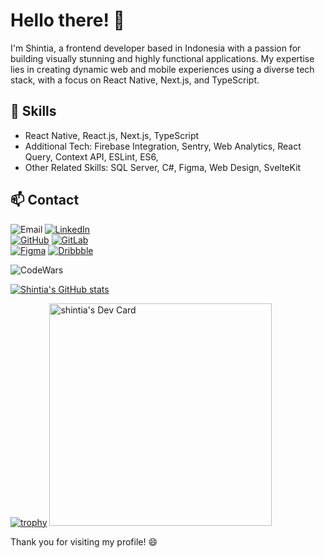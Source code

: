 
# Hello there! 👋

I'm Shintia, a frontend developer based in Indonesia with a passion for building visually stunning and highly functional applications. My expertise lies in creating dynamic web and mobile experiences using a diverse tech stack, with a focus on React Native, Next.js, and TypeScript.

## 🚀 Skills
-  React Native, React.js, Next.js, TypeScript
- Additional Tech: Firebase Integration, Sentry, Web Analytics, React Query, Context API, ESLint, ES6,
- Other Related Skills: SQL Server, C#, Figma, Web Design, SvelteKit

## 📫 Contact
![Email](https://img.shields.io/badge/shintiazhouu28%40gmail.com-red?style=for-the-badge&logo=Gmail&logoColor=white)
[![LinkedIn](https://img.shields.io/badge/ShintiaZhou-blue?style=for-the-badge&logo=linkedin&logoColor=white)](https://www.linkedin.com/in/shintiazhou/)
<br>
[![GitHub](https://img.shields.io/badge/ShintiaZhou-gray?style=for-the-badge&logo=github&logoColor=white)](https://github.com/shintiazhou)
[![GitLab](https://img.shields.io/badge/ShintiaZhou-orange?style=for-the-badge&logo=gitlab&logoColor=white)](https://gitlab.com/shintiazhou)
<br>
[![Figma](https://img.shields.io/badge/ShintiaZhou-A259FF?style=for-the-badge&logo=figma&logoColor=white)](https://www.figma.com/@shintiazhou)
[![Dribbble](https://img.shields.io/badge/ShintiaZhou-EA4C89?style=for-the-badge&logo=dribbble&logoColor=white)](https://dribbble.com/shintia_zhou)
<br>



![CodeWars](https://www.codewars.com/users/shintiazhou/badges/large)


[![Shintia's GitHub stats](https://github-readme-stats.vercel.app/api?username=shintiazhou&theme=gruvbox)](https://github.com/shintiazhou/github-readme-stats)

[![trophy](https://github-profile-trophy.vercel.app/?username=shintiazhou&theme=onedark)](https://github.com/shintiazhou/github-profile-trophy)
<a href="https://app.daily.dev/shintiazz"><img src="https://api.daily.dev/devcards/v2/7SozaWKTFVrxeM01JkBIe.png?type=default&r=735" width="356" alt="shintia's Dev Card"/></a>

Thank you for visiting my profile! 😄


<!--
**shintiazhou/shintiazhou** is a ✨ _special_ ✨ repository because its `README.md` (this file) appears on your GitHub profile.

Here are some ideas to get you started:

- 🔭 I’m currently working on ...
- 🌱 I’m currently learning ...
- 👯 I’m looking to collaborate on ...
- 🤔 I’m looking for help with ...
- 💬 Ask me about ...
- 📫 How to reach me: ...
- 😄 Pronouns: ...
- ⚡ Fun fact: ...
-->
